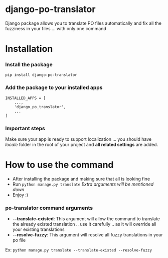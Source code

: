 # django-po-translator

Django package allows you to translate PO files automatically and fix all the fuzziness in your files ... with only one command


# Installation 

### Install the package

```
pip install django-po-translator

```

### Add the package to your installed apps

```
INSTALLED_APPS = [
    ..., 
    'django_po_translator',
    ...
]
```

### Important steps

Make sure your app is ready to support localization ... you should have *locale* folder in the root of your project and **all related settings** are added.


# How to use the command

- After installing the package and making sure that all is looking fine
- Run ` python manage.py translate ` *Extra arguments will be mentioned down*
- Enjoy :) 

### po-translator command arguments

- **--translate-existed**: This argument will allow the command to translate the already existed translation .. use it carefully .. as it will override all your existing translations
- **--resolve-fuzzy**: This argument will resolve all fuzzy translations in your po file

Ex: ` python manage.py translate --translate-existed --resolve-fuzzy `

